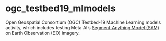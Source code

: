 # ogc_testbed19_mlmodels
Open Geospatial Consortium (OGC) Testbed-19 Machine Learning models activity, which includes testing Meta AI’s [Segment Anything Model (SAM)](https://github.com/facebookresearch/segment-anything) on Earth Observation (EO) imagery. 
